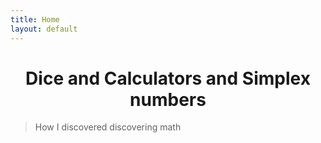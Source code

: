 ```yaml
---
title: Home
layout: default
---
```


<h1 style="text-align:center">Dice and Calculators and Simplex numbers</h1>

> How I discovered discovering math


